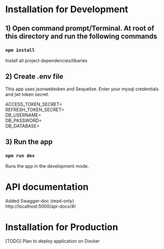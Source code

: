 # Installation for Development

## 1) Open command prompt/Terminal. At root of this directory and run the following commands

### `npm install`

Install all project dependencies/libaries

## 2) Create .env file

This app uses jsonwebtoken and Sequelize. Enter your mysql credentials and jwt token secret.<br />

ACCESS_TOKEN_SECRET=\
REFRESH_TOKEN_SECRET=\
DB_USERNAME=\
DB_PASSWORD=\
DB_DATABASE=

## 3) Run the app

### `npm run dev`

Runs the app in the development mode.

# API documentation

Added Swagger-doc (read-only) \
http://localhost:5000/api-docs/#/

# Installation for Production

[TODO]
Plan to deploy application on Docker
